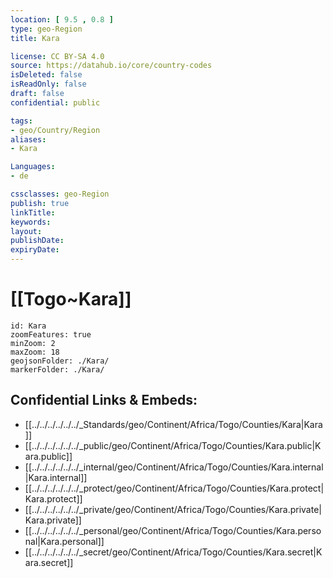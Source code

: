 ```yaml
---
location: [ 9.5 , 0.8 ] 
type: geo-Region
title: Kara

license: CC BY-SA 4.0
source: https://datahub.io/core/country-codes
isDeleted: false
isReadOnly: false
draft: false
confidential: public

tags:
- geo/Country/Region
aliases:
- Kara

Languages:
- de

cssclasses: geo-Region
publish: true
linkTitle: 
keywords: 
layout: 
publishDate: 
expiryDate: 
---
```


# [[Togo~Kara]] 

```leaflet
id: Kara
zoomFeatures: true 
minZoom: 2 
maxZoom: 18
geojsonFolder: ./Kara/
markerFolder: ./Kara/
```


## Confidential Links & Embeds: 
- [[../../../../../../_Standards/geo/Continent/Africa/Togo/Counties/Kara|Kara]] 
- [[../../../../../../_public/geo/Continent/Africa/Togo/Counties/Kara.public|Kara.public]] 
- [[../../../../../../_internal/geo/Continent/Africa/Togo/Counties/Kara.internal|Kara.internal]] 
- [[../../../../../../_protect/geo/Continent/Africa/Togo/Counties/Kara.protect|Kara.protect]] 
- [[../../../../../../_private/geo/Continent/Africa/Togo/Counties/Kara.private|Kara.private]] 
- [[../../../../../../_personal/geo/Continent/Africa/Togo/Counties/Kara.personal|Kara.personal]] 
- [[../../../../../../_secret/geo/Continent/Africa/Togo/Counties/Kara.secret|Kara.secret]] 

